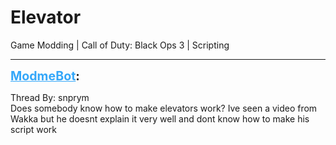 # Elevator
Game Modding | Call of Duty: Black Ops 3 | Scripting

---
<strong style="font-size: 1.4em;"><span style="text-decoration: underline;text-decoration-color: #34a7f9;"><span style="color:#34a7f9;">ModmeBot</span></span>:</strong>

<p>Thread By: snprym<br />Does somebody know how to make elevators work? Ive seen a video from Wakka but he doesnt explain it very well and dont know how to make his script work</p>
